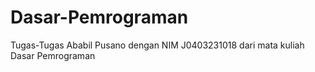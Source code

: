 # Dasar-Pemrograman
Tugas-Tugas Ababil Pusano dengan NIM J0403231018 dari mata kuliah Dasar Pemrograman
